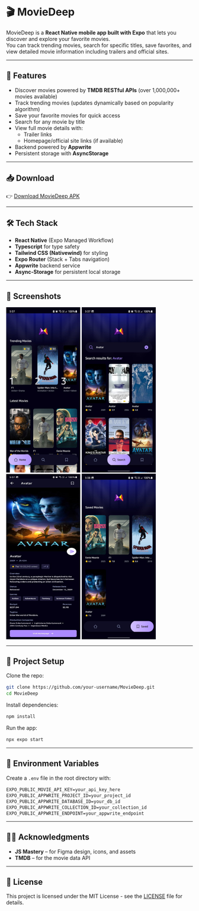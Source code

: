 # 🎬 MovieDeep

MovieDeep is a **React Native mobile app built with Expo** that lets you discover and explore your favorite movies.  
You can track trending movies, search for specific titles, save favorites, and view detailed movie information including trailers and official sites.

---

## 🚀 Features

- Discover movies powered by **TMDB RESTful APIs** (over 1,000,000+ movies available)
- Track trending movies (updates dynamically based on popularity algorithm)
- Save your favorite movies for quick access
- Search for any movie by title
- View full movie details with:
  - Trailer links
  - Homepage/official site links (if available)
- Backend powered by **Appwrite**
- Persistent storage with **AsyncStorage**

---

## 📥 Download

👉 [Download MovieDeep APK](https://github.com/abdullah12q/MovieDeep-mobile-app/releases/latest/download/MovieDeep-v1.0.0.apk)

---

## 🛠️ Tech Stack

- **React Native** (Expo Managed Workflow)
- **Typescript** for type safety
- **Tailwind CSS (Nativewind)** for styling
- **Expo Router** (Stack + Tabs navigation)
- **Appwrite** backend service
- **Async-Storage** for persistent local storage

---

## 📱 Screenshots

<p align="left">
  <img src="./assets/screenshots/home.png" alt="Home Screen" width="200" />
  <img src="./assets/screenshots/search.png" alt="Search Screen" width="200" />
  <img src="./assets/screenshots/details.png" alt="Details Screen" width="200" height="444.4"/>
  <img src="./assets/screenshots/saved.png" alt="Saved Screen" width="200" />
</p>

---

## 📂 Project Setup

Clone the repo:

```bash
git clone https://github.com/your-username/MovieDeep.git
cd MovieDeep
```

Install dependencies:

```bash
npm install
```

Run the app:

```bash
npx expo start
```

---

## 🔑 Environment Variables

Create a `.env` file in the root directory with:

```
EXPO_PUBLIC_MOVIE_API_KEY=your_api_key_here
EXPO_PUBLIC_APPWRITE_PROJECT_ID=your_project_id
EXPO_PUBLIC_APPWRITE_DATABASE_ID=your_db_id
EXPO_PUBLIC_APPWRITE_COLLECTION_ID=your_collection_id
EXPO_PUBLIC_APPWRITE_ENDPOINT=your_appwrite_endpoint
```

---

## 👨‍💻 Acknowledgments

- **JS Mastery** – for Figma design, icons, and assets
- **TMDB** – for the movie data API

---

## 📌 License

This project is licensed under the MIT License - see the [LICENSE](LICENSE) file for details.
